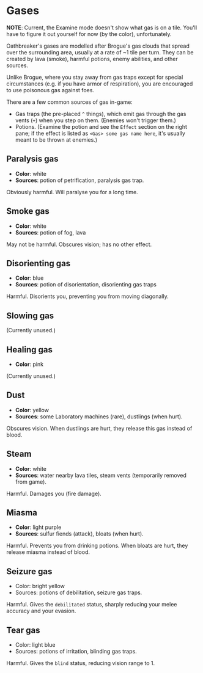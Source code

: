 # Gases

**NOTE**: Current, the Examine mode doesn't show what gas is on a tile. You'll
have to figure it out yourself for now (by the color), unfortunately.

Oathbreaker's gases are modelled after Brogue's gas clouds that spread over the
surrounding area, usually at a rate of ~1 tile per turn. They can be created by
lava (smoke), harmful potions, enemy abilities, and other sources.

Unlike Brogue, where you stay away from gas traps except for special
circumstances (e.g. if you have armor of respiration), you are encouraged to use
poisonous gas against foes.

There are a few common sources of gas in-game:
- Gas traps (the pre-placed `^` things), which emit gas through the gas vents
  (`+`) when you step on them. (Enemies won't trigger them.)
- Potions. (Examine the potion and see the `Effect` section on the right pane;
  if the effect is listed as `<Gas> some gas name here`, it's usually meant to
  be thrown at enemies.)

## Paralysis gas

- **Color**: white
- **Sources**: potion of petrification, paralysis gas trap.

Obviously harmful. Will paralyse you for a long time.

## Smoke gas

- **Color**: white
- **Sources**: potion of fog, lava

May not be harmful. Obscures vision; has no other effect.

## Disorienting gas

- **Color**: blue
- **Sources**: potion of disorientation, disorienting gas traps

Harmful. Disorients you, preventing you from moving diagonally.

## Slowing gas

(Currently unused.)

## Healing gas

- **Color**: pink

(Currently unused.)

## Dust

- **Color**: yellow
- **Sources**: some Laboratory machines (rare), dustlings (when hurt).

Obscures vision. When dustlings are hurt, they release this gas instead of
blood.

## Steam

- **Color**: white
- **Sources**: water nearby lava tiles, steam vents (temporarily removed from
  game).

Harmful. Damages you (fire damage).

## Miasma

- **Color**: light purple
- **Sources**: sulfur fiends (attack), bloats (when hurt).

Harmful. Prevents you from drinking potions. When bloats are hurt, they release
miasma instead of blood.

## Seizure gas

- Color: bright yellow
- Sources: potions of debilitation, seizure gas traps.

Harmful. Gives the `debilitated` status, sharply reducing your melee accuracy
and your evasion.

## Tear gas

- Color: light blue
- Sources: potions of irritation, blinding gas traps.

Harmful. Gives the `blind` status, reducing vision range to 1.
